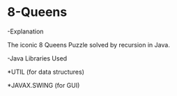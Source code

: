 # 8-Queens
-Explanation

The iconic 8 Queens Puzzle solved by recursion in Java.

-Java Libraries Used

*UTIL (for data structures)

*JAVAX.SWING (for GUI)
